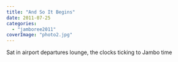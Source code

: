 ```yaml
---
title: "And So It Begins"
date: 2011-07-25
categories: 
  - "jamboree2011"
coverImage: "photo2.jpg"
---
```


Sat in airport departures lounge, the clocks ticking to Jambo time
